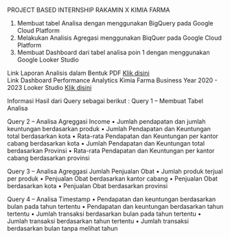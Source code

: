 PROJECT BASED INTERNSHIP RAKAMIN X KIMIA FARMA
1. Membuat tabel Analisa dengan menggunakan BigQuery pada Google Cloud Platform
2. Melakukan Analisis Agregasi menggunakan BiqQuer pada Google Cloud Platform
3. Membuat Dashboard dari tabel analisa poin 1 dengan menggunakan Google Looker Studio

Link Laporan Analisis dalam Bentuk PDF [Klik disini](https://drive.google.com/file/d/1kWRH2SXae5hsZ8-kpTSIkkDvlOKDWZMN/view?usp=sharing)  
Link Dashboard Performance Analytics Kimia Farma Business Year 2020 - 2023 Looker Studio
[Klik disini](https://lookerstudio.google.com/reporting/57463d6d-d206-411d-8648-6d3d23badfbb)  


Informasi Hasil dari Query sebagai berikut :
Query 1 – Membuat Tabel Analisa

Query 2 – Analisa Agreggasi Income
  •	Jumlah pendapatan dan jumlah keuntungan berdasarkan produk
  •	Jumlah Pendapatan dan Keuntungan total berdasarkan kota
  •	Rata-rata Pendapatan dan Keuntungan per kantor cabang berdasarkan kota
  •	Jumlah Pendapatan dan Keuntungan total berdasarkan Provinsi
  •	Rata-rata Pendapatan dan Keuntungan per kantor cabang berdasarkan provinsi

Query 3 – Analisa Agreggasi Jumlah Penjualan Obat
  •	Jumlah produk terjual per produk
  •	Penjualan Obat berdasarkan kantor cabang
  •	Penjualan Obat berdasarkan kota
  •	Penjualan Obat berdasarkan provinsi

Query 4 – Analisa Timestamp
  •	Pendapatan dan keuntungan berdasarkan bulan pada tahun tertentu
  •	Pendapatan dan keuntungan berdasarkan tahun tertentu
  •	Jumlah transaksi berdasarkan bulan pada tahun tertentu
  •	Jumlah transaksi berdasarkan tahun tertentu
  •	Jumlah transaksi berdasarkan bulan tanpa melihat tahun
